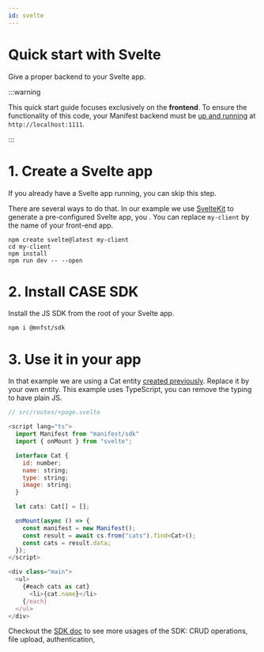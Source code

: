 ```yaml
---
id: svelte
---
```


# Quick start with Svelte

Give a proper backend to your Svelte app.

:::warning

This quick start guide focuses exclusively on the **frontend**. To ensure the functionality of this code, your Manifest backend must be [up and running](install.md) at `http://localhost:1111`.

:::

# 1. Create a Svelte app

If you already have a Svelte app running, you can skip this step.

There are several ways to do that. In our example we use [SvelteKit](https://kit.svelte.dev/) to generate a pre-configured Svelte app, you . You can replace `my-client` by the name of your front-end app.

```
npm create svelte@latest my-client
cd my-client
npm install
npm run dev -- --open
```

# 2. Install CASE SDK

Install the JS SDK from the root of your Svelte app.

```
npm i @mnfst/sdk
```

# 3. Use it in your app

In that example we are using a Cat entity [created previously](entities.md). Replace it by your own entity. This example uses TypeScript, you can remove the typing to have plain JS.

```js
// src/routes/+page.svelte

<script lang="ts">
  import Manifest from "manifest/sdk"
  import { onMount } from "svelte";

  interface Cat {
    id: number;
    name: string;
    type: string;
    image: string;
  }

  let cats: Cat[] = [];

  onMount(async () => {
    const manifest = new Manifest();
    const result = await cs.from("cats").find<Cat>();
    const cats = result.data;
  });
</script>

<div class="main">
  <ul>
    {#each cats as cat}
      <li>{cat.name}</li>
    {/each}
  </ul>
</div>

```

Checkout the [SDK doc](javascript-sdk.md) to see more usages of the SDK: CRUD operations, file upload, authentication,
